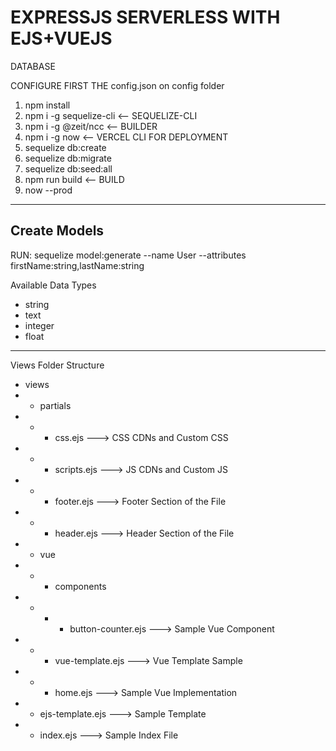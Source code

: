 # EXPRESSJS SERVERLESS WITH EJS+VUEJS

DATABASE 

CONFIGURE FIRST THE config.json on config folder

1. npm install
2. npm i -g sequelize-cli <-- SEQUELIZE-CLI
3. npm i -g @zeit/ncc <-- BUILDER
4. npm i -g now <-- VERCEL CLI FOR DEPLOYMENT
5. sequelize db:create
6. sequelize db:migrate
7. sequelize db:seed:all
8. npm run build <-- BUILD
9. now --prod

---------------------------------
Create Models
---------------------------------
RUN: sequelize model:generate --name User --attributes firstName:string,lastName:string

Available Data Types
- string
- text
- integer
- float
---------------------------------
Views Folder Structure
- views
- - partials
- - - css.ejs ---> CSS CDNs and Custom CSS
- - - scripts.ejs ---> JS CDNs and Custom JS
- - - footer.ejs ---> Footer Section of the File
- - - header.ejs ---> Header Section of the File
- - vue
- - - components
- - - - button-counter.ejs ---> Sample Vue Component
- - - vue-template.ejs ---> Vue Template Sample
- - - home.ejs ---> Sample Vue Implementation
- - ejs-template.ejs ---> Sample Template
- - index.ejs ---> Sample Index File